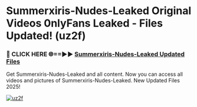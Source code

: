 # Summerxiris-Nudes-Leaked Original Videos 0nlyFans Leaked - Files Updated! (uz2f)

<h3>🔴 CLICK HERE 🌐==►► <a href="https://tinyurl.com/5h6xmrr3" rel="nofollow">Summerxiris-Nudes-Leaked Updated Files</a></h3>

Get Summerxiris-Nudes-Leaked and all content. Now you can access all videos and pictures of Summerxiris-Nudes-Leaked. New Updated Files 2025!

[![uz2f](https://i.imgur.com/KVD873Z.gif)](https://tinyurl.com/5h6xmrr3)
